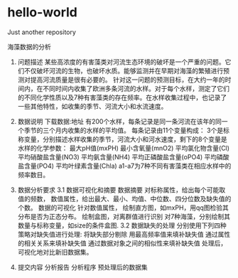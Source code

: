 # hello-world
Just another repository

海藻数据的分析

1. 问题描述
某些高浓度的有害藻类对河流生态环境的破坏是一个严重的问题。它们不仅破坏河流的生物，也破坏水质。能够监测并在早期对海藻的繁殖进行预测对提高河流质量是很有必要的。
针对这一问题的预测目标，在大约一年的时间内，在不同时间内收集了欧洲多条河流的水样。对于每个水样，测定了它们的不同化学性质以及7种有害藻类的存在频率。在水样收集过程中，也记录了一些其他特性，如收集的季节、河流大小和水流速度。
2. 数据说明
下载数据:地址
有200个水样，每条记录是同一条河流在该年的同一个季节的三个月内收集的水样的平均值。
每条记录由11个变量构成：
3个是标称变量，分别描述水样收集的季节，河流大小和河水速度，剩下的8个变量是水样的化学参数：
最大pH值(mxPH)
最小含氧量(mnO2)
平均氯化物含量(Cl)
平均硝酸盐含量(NO3)
平均氨含量(NH4)
平均正磷酸盐含量(oPO4)
平均磷酸盐含量(PO4)
平均叶绿素含量(Chla)
a1-a7为7种不同有害藻类在相应水样中的频率数目。

3. 数据分析要求
3.1 数据可视化和摘要
数据摘要
对标称属性，给出每个可能取值的频数，
数值属性，给出最大、最小、均值、中位数、四分位数及缺失值的个数。
数据的可视化
针对数值属性，
绘制直方图，如mxPH，用qq图检验其分布是否为正态分布。
绘制盒图，对离群值进行识别
对7种海藻，分别绘制其数量与标称变量，如size的条件盒图.
3.2 数据缺失的处理
分别使用下列四种策略对缺失值进行处理:
将缺失部分剔除
用最高频率值来填补缺失值
通过属性的相关关系来填补缺失值
通过数据对象之间的相似性来填补缺失值
处理后，可视化地对比新旧数据集。
4. 提交内容
分析报告
分析程序
预处理后的数据集
